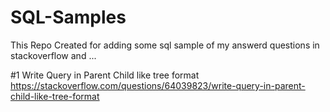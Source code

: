 # SQL-Samples

This Repo Created for adding some sql sample of my answerd questions in stackoverflow and ...

#1
Write Query in Parent Child like tree format
https://stackoverflow.com/questions/64039823/write-query-in-parent-child-like-tree-format
